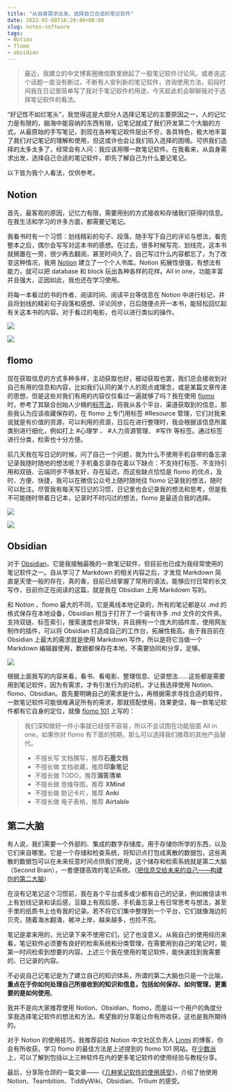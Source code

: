 ```yaml
---
title: "从自身需求出发，选择自己合适的笔记软件"
date: 2022-05-08T16:29:46+08:00
slug: notes-software
tags:
- Notion
- flomo
- obsidian
---
```

>最近，我建立的中文博客圈微信群里掀起了一股笔记软件讨论风。或者说这个话题一直没有断过，不断有人安利新的笔记软件，咨询使用方法，前段时间我在日记里简单写了我对于笔记软件的用途，今天趁此机会聊聊我对于选择笔记软件的看法。

“好记性不如烂笔头”，我觉得这是大部分人选择记笔记的主要原因之一，人的记忆力是有限的，脑海中能容纳的东西有限，记笔记就成了我们开发第二个大脑的方式。从最原始的手写笔记，到现在各种笔记软件层出不穷，各具特色，极大地丰富了我们对记笔记的理解和使用，但这或许也会让我们陷入选择的困境。可供我们选择的太多太多了，经常会有人问：我应该用哪一款笔记软件。在我看来，从自身需求出发，选择自己合适的笔记软件，即先了解自己为什么要记笔记。

以下皆为我个人看法，仅供参考。
## Notion
首先，最客观的原因，记忆力有限，需要用别的方式接收和存储我们获得的信息。在我生活和学习的许多方面，都需要记笔记。

我看书时有一个习惯：划线精彩的句子、段落，随手写下自己的评论与想法，看完整本之后，偶尔会写写对这本书的感想。在过去，很多时候写完、划线完，这本书就搁置在一旁，很少再去翻阅，甚至时间久了，自己写过什么内容都忘了，为了改变这种情况，我用 [Notion](https://www.notion.so/) 建立了一个个人书库。Notion 拓展性很强，有想法有能力，就可以把 database 和 block 玩出各种各样的花样。All in one，功能丰富并且强大，正因如此，我也还在学习使用。

将每一本看过的书的作者、阅读时间、阅读平台等信息在 Notion 中进行标记，并且将划线的精彩句子段落和感想、评论同步，日后随便点开一本书，能轻松回忆起有关这本书的内容。对于看过的电影，也可以进行类似的操作。

![](https://rmt.ladydaily.com/fetch/lucy/storage/2022-05-07234653.png)

![](https://rmt.ladydaily.com/fetch/lucy/storage/2022-05-07234751.png)

## flomo
现在获取信息的方式多种多样，主动获取也好，被动获取也罢，我们总会接收到对自己有用的信息和内容，比如我们认同的某个人的观点或理念，或是某篇文章传递的思想，但是这些对我们有用的内容仅仅看过一遍就够了吗？我在使用 [flomo](https://flomoapp.com) 时，参考了其联合创始人少楠的[标签法](https://help.flomoapp.com/thinking/iarp.html)，将我从各个平台、渠道获取到的信息，那些我认为应该收藏保存的，在 flomo 上专门用标签 #Resource 管理，它们对我来说就是有价值的资源，可以利用的资源，日后在进行整理时，我会根据该信息所属类别进行细化，例如打上 #心理学 、 #人力资源管理、 #写作 等标签。通过标签进行分类，检索也十分方便。

前几天我在写日记的时候，问了自己一个问题，我为什么不使用手机自带的备忘录记录我随时随地的想法呢？手机备忘录存在着以下缺点：不支持打标签、不支持引用和双链、云端同步不够友好，存在延迟。而这些缺点恰恰是 flomo 的优点，及时、方便、快捷，我可以在微信公众号上随时随地往 flomo 记录我的想法，随时可以批注。尽管我有每天写日记的习惯，日记里也会记录我的想法和思考，但是我不可能随时带着日记本，记录时不时闪过的想法，flomo 是最适合我的选择。

![](https://rmt.ladydaily.com/fetch/lucy/storage/2022-05-07235927.png)

![](https://rmt.ladydaily.com/fetch/lucy/storage/2022-05-08000529.png)

## Obsidian
对于 [Obsidian](https://obsidian.md/)，它是我接触最晚的一款笔记软件，但目前也已成为我经常使用的笔记软件之一。自从学习了 Markdown 的相关内容之后，才发现 Markdown 简直是天使一般的存在，真的香，目前已经掌握了常用的语法，能够应付日常的长文写作，目前你正在阅读的这篇，就是我在 Obsidian 上用 Markdown 写的。

和 Notion 、flomo 最大的不同，它是离线本地记录的，所有的笔记都是以 .md 的格式保存在本地设备，Obsidian 相当于打开了一个装有许多 .md 文件的文件夹。支持双链、标签索引，搜索速度也非常快，并且拥有一个庞大的插件库，使用网友制作的插件，可以将 Obsidian 打造成自己的工作台，拓展性极高。由于我目前在 Obsidian 上最大的需求就是使用 Markdown 写作，所以是将它当做一个 Markdown 编辑器使用，数据都保存在本地，不需要协同和分享，足够。

![](https://rmt.ladydaily.com/fetch/lucy/storage/2022-05-08001648.png?w=1280)

根据上面我写的内容来看，看书、看电影、整理信息、记录想法……这些都是需要用到笔记软件，因为有需求，才有引发行为的动机，才让我选择使用 Notion、flomo、Obsidian。首先要明确自己的需求是什么，再根据需求寻找合适的软件，一款笔记软件可能很难满足所有的需求，那就搭配使用，效果更佳，每一款笔记软件都有它自身的定位，就像 [flomo 101](https://help.flomoapp.com/) 上写的：

>我们深知做好一件小事就已经很不容易，所以不会试图在功能层面 All in one，如果你对 flomo 有下面的预期，那么可以选择我们推荐的其他产品替代。
>
>- 不擅长写 文档撰写，推荐**石墨文档**
>- 不擅长做 文档收藏，推荐**印象笔记**
>- 不擅长做 TODO，推荐**滴答清单**
>- 不擅长做 思维导图，推荐 **XMind**
>- 不擅长做 助记卡片，推荐 **Anki**
>- 不擅长做 电子表格，推荐 **Airtable**
## 第二大脑
有人说，我们需要一个外部的、集成的数字存储库，用于存储你所学的东西，以及它们来自哪里。它是一个存储和检查系统，将知识点打包成离散的数据包，这些离散的数据包可以在未来任意时间点供我们使用，这个储存和检索系统就是第二大脑（Second Brain），一套便捷高效的笔记系统。（[把信息交给未来的自己——构建你的第二大脑](https://www.mrhuangtalk.com/posts/BulidYourSecondBrian/)）

在没有记笔记这个习惯前，我在各个平台或多或少都有自己的记录，例如微信读书上有划线记录和读后感，豆瓣上有观后感，手机备忘录上有日常思考与想法，甚至手里的纸质书上也有我的记录。若不将它们集中整理到一个平台，它们就像海边的贝壳，随着海水翻涌，被冲上岸，越来越多，也捡不完。

笔记是拿来用的，光记录下来不使用它们，记了也没意义。从我自己的使用经历来看，笔记软件必须要有良好的检索系统和分类管理，在需要用到自己的笔记时，能第一时间检索到想要的内容。上述三个我在使用的笔记软件，能快速找到我需要的、已记录的内容。

不必说自己记笔记是为了建立自己的知识体系，所谓的第二大脑也只是一个比喻，**重点在于你如何处理自己所接收到的知识和信息，包括如何保存、如何管理，更重要的是如何使用**。

我并不是向大家推荐使用 Notion、Obsidian、flomo，而是以一个用户的角度分享我选择笔记软件的想法和方法，希望我的分享能让你有所收获，这也是我所期待的。

对于 Notion 的使用技巧，我推荐前往 Notion 中文社区负责人 [Linmi](https://linmi.cc) 的博客，你会有所收获。学习 flomo 的最佳方法是上述提到的 flomo 101 网站。在[少数派](https://sspai.com)上，可以了解到包括以上三种软件在内的更多笔记软件的使用经验与教程分享。

最后，分享陈仓颉的一篇文章——《[几种笔记软件的使用感受](https://imzm.im/note-taking-apps/)》，介绍了他使用 Notion、Teambition、TiddlyWiki、Obsidian、Trilium 的感受。